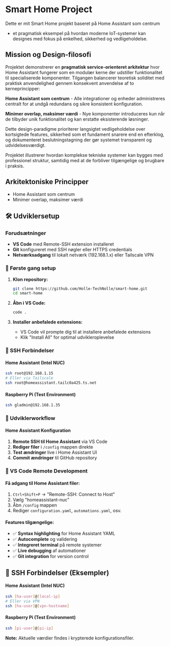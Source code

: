 # Smart Home Project

Dette er mit Smart Home projekt baseret på Home Assistant som centrum
 - et pragmatisk eksempel på hvordan moderne IoT-systemer kan designes med fokus på enkelhed, sikkerhed og vedligeholdelse.

## Mission og Design-filosofi

Projektet demonstrerer en **pragmatisk service-orienteret arkitektur** hvor Home Assistant fungerer som en modulær kerne der udstiller funktionalitet til specialiserede komponenter. Tilgangen balancerer teoretisk soliditet med praktisk anvendelighed gennem konsekvent anvendelse af to kerneprincipper:

**Home Assistant som centrum** - Alle integrationer og enheder administreres centralt for at undgå redundans og sikre konsistent konfiguration.

**Minimer overlap, maksimer værdi** - Nye komponenter introduceres kun når de tilbyder unik funktionalitet og kan erstatte eksisterende løsninger.

Dette design-paradigme prioriterer langsigtet vedligeholdelse over kortsigtede features, sikkerhed som et fundament snarere end en efterklog, og dokumenteret beslutningstagning der gør systemet transparent og udvidelsesværdigt.

Projektet illustrerer hvordan komplekse tekniske systemer kan bygges med professionel struktur, samtidig med at de forbliver tilgængelige og brugbare i praksis.

## Arkitektoniske Principper

- Home Assistant som centrum
- Minimer overlap, maksimer værdi

## 🛠️ Udviklersetup

### Forudsætninger

- **VS Code** med Remote-SSH extension installeret
- **Git** konfigureret med SSH nøgler eller HTTPS credentials
- **Netværksadgang** til lokalt netværk (192.168.1.x) eller Tailscale VPN

### 🚀 Første gang setup

1. **Klon repository:**

   ```bash
   git clone https://github.com/Holle-TechNolle/smart-home.git
   cd smart-home
   ```
2. **Åbn i VS Code:**

   ```bash
   code .
   ```
3. **Installer anbefalede extensions:**

   - VS Code vil prompte dig til at installere anbefalede extensions
   - Klik "Install All" for optimal udvikleroplevelse

### 🔗 SSH Forbindelser

#### Home Assistant (Intel NUC)

```bash
ssh root@192.168.1.15
# Eller via Tailscale
ssh root@homeassistant.tailc0a425.ts.net
```

#### Raspberry Pi (Test Environment)

```bash
ssh gladmin@192.168.1.35
```

### 🔄 Udviklerworkflow

#### Home Assistant Konfiguration

1. **Remote SSH til Home Assistant** via VS Code
2. **Rediger filer** i `/config` mappen direkte
3. **Test ændringer** live i Home Assistant UI
4. **Commit ændringer** til GitHub repository

### 🎯 VS Code Remote Development

#### Få adgang til Home Assistant filer:

1. `Ctrl+Shift+P` → "Remote-SSH: Connect to Host"
2. Vælg "homeassistant-nuc"
3. Åbn `/config` mappen
4. Rediger `configuration.yaml`, `automations.yaml`, osv.

#### Features tilgængelige:

- ✅ **Syntax highlighting** for Home Assistant YAML
- ✅ **Autocomplete** og validering
- ✅ **Integreret terminal** på remote systemer
- ✅ **Live debugging** af automationer
- ✅ **Git integration** for version control

## 🔗 SSH Forbindelser (Eksempler)

#### Home Assistant (Intel NUC)

```bash
ssh [ha-user]@[local-ip]
# Eller via VPN
ssh [ha-user]@[vpn-hostname]
```

#### Raspberry Pi (Test Environment)

```bash
ssh [pi-user]@[pi-ip]
```

**Note:** Aktuelle værdier findes i krypterede konfigurationsfiler.
